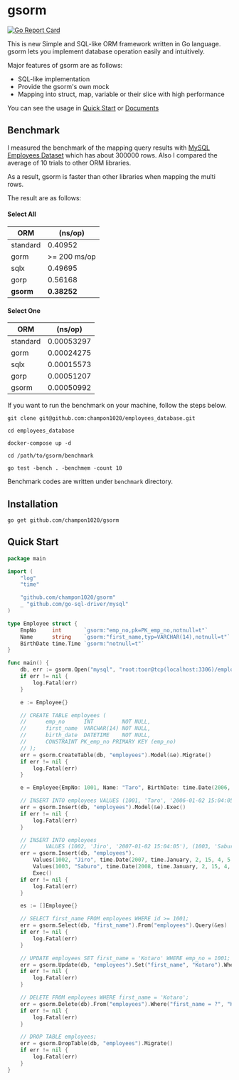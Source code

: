 # gsorm
[![Go Report Card](https://goreportcard.com/badge/github.com/champon1020/gsorm)](https://goreportcard.com/report/github.com/champon1020/gsorm)

This is new Simple and SQL-like ORM framework written in Go language.
gsorm lets you implement database operation easily and intuitively.

Major features of gsorm are as follows:

- SQL-like implementation
- Provide the gsorm's own mock
- Mapping into struct, map, variable or their slice with high performance

You can see the usage in [Quick Start](https://github.com/champon1020/gsorm#quick-start) or [Documents](https://github.com/champon1020/gsorm/blob/main/docs/README.md)


## Benchmark
I measured the benchmark of the mapping query results with [MySQL Employees Dataset](https://dev.mysql.com/doc/employee/en/) which has about 300000 rows.
Also I compared the average of 10 trials to other ORM libraries.

As a result, gsorm is faster than other libraries when mapping the multi rows.

The result are as follows:

#### Select All
| ORM | (ns/op) |
| ---- | ---- |
| standard | 0.40952 |
| gorm | >= 200 ms/op |
| sqlx | 0.49695 |
| gorp | 0.56168 |
| **gsorm** | **0.38252** |

#### Select One
| ORM | (ns/op) |
| ---- | ---- |
| standard | 0.00053297 |
| gorm | 0.00024275 |
| sqlx | 0.00015573 |
| gorp | 0.00051207 |
| gsorm | 0.00050992 |

If you want to run the benchmark on your machine, follow the steps below.

```
git clone git@github.com:champon1020/employees_database.git

cd employees_database

docker-compose up -d

cd /path/to/gsorm/benchmark

go test -bench . -benchmem -count 10
```

Benchmark codes are written under `benchmark` directory.


## Installation
```
go get github.com/champon1020/gsorm
```


## Quick Start
```go
package main

import (
	"log"
	"time"

	"github.com/champon1020/gsorm"
	_ "github.com/go-sql-driver/mysql"
)

type Employee struct {
	EmpNo     int       `gsorm:"emp_no,pk=PK_emp_no,notnull=t"`
	Name      string    `gsorm:"first_name,typ=VARCHAR(14),notnull=t"`
	BirthDate time.Time `gsorm:"notnull=t"`
}

func main() {
	db, err := gsorm.Open("mysql", "root:toor@tcp(localhost:3306)/employees?parseTime=true")
	if err != nil {
		log.Fatal(err)
	}

	e := Employee{}

	// CREATE TABLE employees (
	//      emp_no      INT         NOT NULL,
	//      first_name  VARCHAR(14) NOT NULL,
	//      birth_date  DATETIME    NOT NULL,
	//      CONSTRAINT PK_emp_no PRIMARY KEY (emp_no)
	// );
	err = gsorm.CreateTable(db, "employees").Model(&e).Migrate()
	if err != nil {
		log.Fatal(err)
	}

	e = Employee{EmpNo: 1001, Name: "Taro", BirthDate: time.Date(2006, time.January, 2, 15, 4, 5, 0, time.UTC)}

	// INSERT INTO employees VALUES (1001, 'Taro', '2006-01-02 15:04:05');
	err = gsorm.Insert(db, "employees").Model(&e).Exec()
	if err != nil {
		log.Fatal(err)
	}

	// INSERT INTO employees
	//      VALUES (1002, 'Jiro', '2007-01-02 15:04:05'), (1003, 'Saburo', '2006-01-02 15:04:05')
	err = gsorm.Insert(db, "employees").
		Values(1002, "Jiro", time.Date(2007, time.January, 2, 15, 4, 5, 0, time.UTC)).
		Values(1003, "Saburo", time.Date(2008, time.January, 2, 15, 4, 5, 0, time.UTC)).
		Exec()
	if err != nil {
		log.Fatal(err)
	}

	es := []Employee{}

	// SELECT first_name FROM employees WHERE id >= 1001;
	err = gsorm.Select(db, "first_name").From("employees").Query(&es)
	if err != nil {
		log.Fatal(err)
	}

	// UPDATE employees SET first_name = 'Kotaro' WHERE emp_no = 1001;
	err = gsorm.Update(db, "employees").Set("first_name", "Kotaro").Where("emp_no = ?", 1001).Exec()
	if err != nil {
		log.Fatal(err)
	}

	// DELETE FROM employees WHERE first_name = 'Kotaro';
	err = gsorm.Delete(db).From("employees").Where("first_name = ?", "Kotaro").Exec()
	if err != nil {
		log.Fatal(err)
	}

	// DROP TABLE employees;
	err = gsorm.DropTable(db, "employees").Migrate()
	if err != nil {
		log.Fatal(err)
	}
}
```

